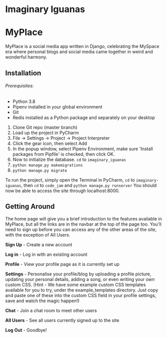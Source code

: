 # Imaginary Iguanas
# MyPlace

MyPlace is a social media app written in Django, celebrating the MySpace era where personal blogs and social media came together in weird and wonderful harmony.

## Installation

###### Prerequisites:
- Python 3.8
- Pipenv installed in your global environment
- Git
- Redis installed as a Python package and separately on your desktop

1. Clone Git repo (master branch)
2. Load up the project in PyCharm
3. File -> Settings -> Project -> Project Interpreter
4. Click the gear icon, then select Add
5. In the popup window, select Pipenv Environment, make sure 'Install packages from Pipfile' is checked, then click OK.
6. Now to initialize the database. `cd` to `imaginary_iguanas`
7. `python manage.py makemigrations`
8. `python manage.py migrate`

To run the project, simply open the Terminal in PyCharm, `cd` to `imaginary-iguanas`, then `cd` to `code_jam` and `python manage.py runserver`
You should now be able to access the site through localhost:8000.

## Getting Around

The home page will give you a brief introduction to the features available in MyPlace, but all the links are in the navbar at the top of the page too. You'll need to sign up before you can access any of the other areas of the site, with the exception of All Users.

**Sign Up** - Create a new account

**Log in** - Log in with an existing account

**Profile** - View your profile page as it is currently set up

**Settings** - Personalise your profile/blog by uploading a profile picture, updating your personal details, adding a song, or even writing your own custom CSS. (Hint - We have some example custom CSS templates available for you to try, under the example_templates directory. Just copy and paste one of these into the custom CSS field in your profile settings, save and watch the magic happen!)

**Chat** - Join a chat room to meet other users

**All Users** - See all users currently signed up to the site

**Log Out** - Goodbye!
